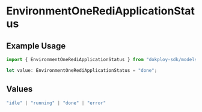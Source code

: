# EnvironmentOneRediApplicationStatus

## Example Usage

```typescript
import { EnvironmentOneRediApplicationStatus } from "dokploy-sdk/models/operations";

let value: EnvironmentOneRediApplicationStatus = "done";
```

## Values

```typescript
"idle" | "running" | "done" | "error"
```
